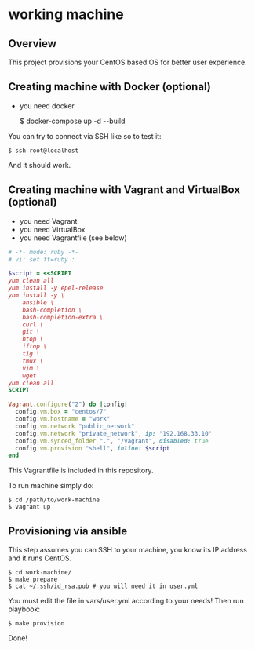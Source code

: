 # working machine

## Overview

This project provisions your CentOS based OS for better user experience.

## Creating machine with Docker (optional)

- you need docker

    $ docker-compose up -d --build

You can try to connect via SSH like so to test it:

    $ ssh root@localhost

And it should work.

## Creating machine with Vagrant and VirtualBox (optional)

- you need Vagrant
- you need VirtualBox
- you need Vagrantfile (see below)

```ruby
# -*- mode: ruby -*-
# vi: set ft=ruby :

$script = <<SCRIPT
yum clean all
yum install -y epel-release
yum install -y \
	ansible \
	bash-completion \
	bash-completion-extra \
	curl \
	git \
	htop \
	iftop \
	tig \
	tmux \
	vim \
	wget
yum clean all
SCRIPT

Vagrant.configure("2") do |config|
  config.vm.box = "centos/7"
  config.vm.hostname = "work"
  config.vm.network "public_network"
  config.vm.network "private_network", ip: "192.168.33.10"
  config.vm.synced_folder ".", "/vagrant", disabled: true
  config.vm.provision "shell", inline: $script
end
```

This Vagrantfile is included in this repository.

To run machine simply do:

	$ cd /path/to/work-machine
	$ vagrant up

## Provisioning via ansible

This step assumes you can SSH to your machine, you know its IP address and it runs CentOS.

    $ cd work-machine/
    $ make prepare
    $ cat ~/.ssh/id_rsa.pub # you will need it in user.yml

You must edit the file in vars/user.yml according to your needs! Then run playbook:

    $ make provision

Done!
